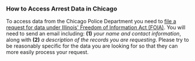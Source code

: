 ### How to Access Arrest Data in Chicago

To access data from the Chicago Police Department you need to [file a request for data under Illinois' Freedom of Information Act (FOIA)](http://www.cityofchicago.org/city/en/depts/cpd/supp_info/cpd_foia.html). You will need to send an email including: **(1)** *your name and contact information*, along with **(2)** *a description of the records you are requesting*. Please try to be reasonably specific for the data you are looking for so that they can more easily process your request.
